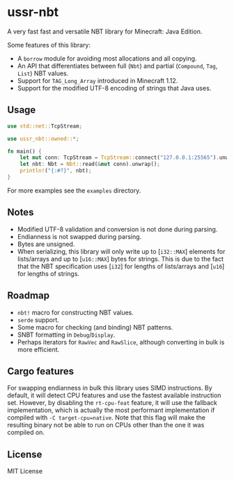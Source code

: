 # ussr-nbt

A very fast fast and versatile NBT library for Minecraft: Java Edition.

Some features of this library:

-   A `borrow` module for avoiding most allocations and all copying.
-   An API that differentiates between full (`Nbt`) and partial (`Compound`, `Tag`, `List`) NBT values.
-   Support for `TAG_Long_Array` introduced in Minecraft 1.12.
-   Support for the modified UTF-8 encoding of strings that Java uses.

## Usage

```rust
use std::net::TcpStream;

use ussr_nbt::owned::*;

fn main() {
    let mut conn: TcpStream = TcpStream::connect("127.0.0.1:25565").unwrap();
    let nbt: Nbt = Nbt::read(&mut conn).unwrap();
    println!("{:#?}", nbt);
}
```

For more examples see the `examples` directory.

## Notes

-   Modified UTF-8 validation and conversion is not done during parsing.
-   Endianness is not swapped during parsing.
-   Bytes are unsigned.
-   When serializing, this library will only write up to [`i32::MAX`] elements for lists/arrays and up to [`u16::MAX`] bytes for strings. This is due to the fact that the NBT specification uses [`i32`] for lengths of lists/arrays and [`u16`] for lengths of strings.

## Roadmap

-   `nbt!` macro for constructing NBT values.
-   `serde` support.
-   Some macro for checking (and binding) NBT patterns.
-   SNBT formatting in `Debug`/`Display`.
-   Perhaps iterators for `RawVec` and `RawSlice`, although converting in bulk is more efficient.

## Cargo features

For swapping endianness in bulk this library uses SIMD instructions. By default, it will detect CPU features and use the fastest available instruction set. However, by disabling the `rt-cpu-feat` feature, it will use the fallback implementation, which is actually the most performant implementation if compiled with `-C target-cpu=native`. Note that this flag will make the resulting binary not be able to run on CPUs other than the one it was compiled on.

## License

MIT License
